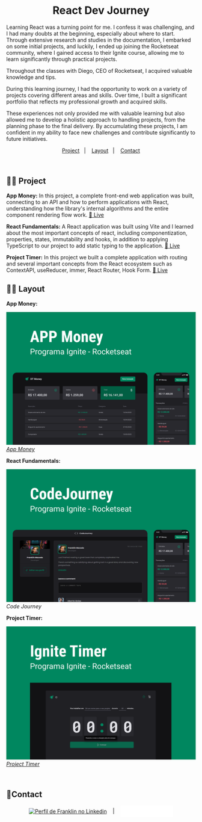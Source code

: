 <h1 align="center"> React Dev Journey </h1>

<p align="center">

Learning React was a turning point for me. I confess it was challenging, and I had many doubts at the beginning, especially about where to start. Through extensive research and studies in the documentation, I embarked on some initial projects, and luckily, I ended up joining the Rocketseat community, where I gained access to their Ignite course, allowing me to learn significantly through practical projects.

Throughout the classes with Diego, CEO of Rocketseat, I acquired valuable knowledge and tips.

During this learning journey, I had the opportunity to work on a variety of projects covering different areas and skills. Over time, I built a significant portfolio that reflects my professional growth and acquired skills.

These experiences not only provided me with valuable learning but also allowed me to develop a holistic approach to handling projects, from the planning phase to the final delivery. By accumulating these projects, I am confident in my ability to face new challenges and contribute significantly to future initiatives.
<br/>


<p align="center">
  <a href="#-projeto">Project</a>&nbsp;&nbsp;&nbsp;|&nbsp;&nbsp;&nbsp;
  <a href="#-layout">Layout</a>&nbsp;&nbsp;&nbsp;|&nbsp;&nbsp;&nbsp;
  <a href="#memo-licença">Contact</a>
</p>

<br>

## 👨‍💻 Project

**App Money:**
In this project, a complete front-end web application was built, connecting to an API and how to perform applications with React, understanding how the library's internal algorithms and the entire component rendering flow work.
<a href="https://app-money-five.vercel.app" target="_blank">🚀 Live </a>

**React Fundamentals:**
A React application was built using Vite and I learned about the most important concepts of react, including componentization, properties, states, immutability and hooks, in addition to applying TypeScript to our project to add static typing to the application.
<a href="https://react-dev-journey.vercel.app" target="_blank">🚀 Live </a>


**Project Timer:**
In this project we built a complete application with routing and several important concepts from the React ecosystem such as ContextAPI, useReducer, immer, React Router, Hook Form.
<a href="https://project-timer-ten.vercel.app" target="_blank">🚀 Live </a>

## 👨‍💻 Layout

**App Money:**
<p align="left">
  <img alt="License" src="./assets/app-money.png">
  <a href="https://www.figma.com/community/file/1138814493269096792" target="_blank"><i>App Money</i></a>
</p>

**React Fundamentals:**
<p align="left">
  <img alt="License" src="./assets/codeJourney.png">
  <i>Code Journey</i>
</p>


**Project Timer:**
<p align="left">
  <img alt="License" src="./assets/Timer.png">
  <a href="https://www.figma.com/community/file/1138814493269096792" target="_blank"><i>Project Timer</i></a>
</p>

</br>

## 🙋Contact

<p align="center">
<a href="https://linkedin.com/in/https://www.linkedin.com/in/franklinmacedodias/" target="blank"><img align="center" src="https://raw.githubusercontent.com/rahuldkjain/github-profile-readme-generator/master/src/images/icons/Social/linked-in-alt.svg" alt="Perfil de Franklin no Linkedin" height="30" width="40" /></a> &nbsp;&nbsp;&nbsp;|&nbsp;&nbsp;&nbsp;
<a href="https://medium.com/@frankmcdias" target="blank"><img align="center" src="./assets/Medium-logo.svg" alt="Perfil de Franklin Macedo no site da Medium" height="30" width="140" /></a>
</p>